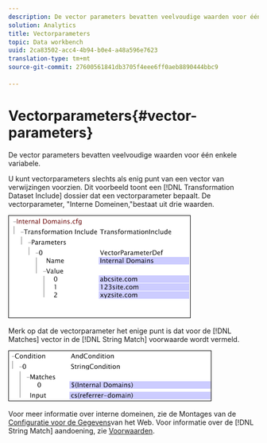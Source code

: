 ```yaml
---
description: De vector parameters bevatten veelvoudige waarden voor één enkele variabele.
solution: Analytics
title: Vectorparameters
topic: Data workbench
uuid: 2ca83502-acc4-4b94-b0e4-a48a596e7623
translation-type: tm+mt
source-git-commit: 27600561841db3705f4eee6ff0aeb8890444bbc9

---
```



# Vectorparameters{#vector-parameters}

De vector parameters bevatten veelvoudige waarden voor één enkele variabele.

U kunt vectorparameters slechts als enig punt van een vector van verwijzingen voorzien. Dit voorbeeld toont een [!DNL Transformation Dataset Include] dossier dat een vectorparameter bepaalt. De vectorparameter, &quot;Interne Domeinen,&quot;bestaat uit drie waarden.

![](assets/cfg_WebParameters_InternalDomains.png)

Merk op dat de vectorparameter het enige punt is dat voor de [!DNL Matches] vector in de [!DNL String Match] voorwaarde wordt vermeld.

![](assets/cfg_Parameters_InternalDomains_Ref.png)

Voor meer informatie over interne domeinen, zie de Montages van de [Configuratie voor de Gegevens](../../../../home/c-dataset-const-proc/c-config-web-data/c-config-web-data.md#concept-9a306b65483a484bb3f6f3c1d7e77519)van het Web. Voor informatie over de [!DNL String Match] aandoening, zie [Voorwaarden](../../../../home/c-dataset-const-proc/c-conditions/c-abt-cond.md).
